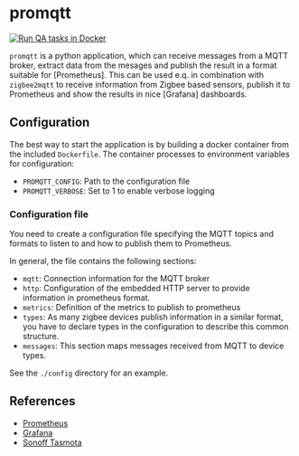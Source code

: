 # promqtt

[![Run QA tasks in Docker](https://github.com/motlib/promqtt/actions/workflows/qa.yml/badge.svg)](https://github.com/motlib/promqtt/actions/workflows/qa.yml)

`promqtt` is a python application, which can receive messages from a MQTT
broker, extract data from the mesages and publish the result in a format
suitable for [Prometheus]. This can be used e.q. in
combination with `zigbee2mqtt` to receive information from Zigbee based sensors,
publish it to Prometheus and show the results in
nice [Grafana] dashboards.

## Configuration

The best way to start the application is by building a docker container from the
included `Dockerfile`. The container processes to environment variables for
configuration:

* `PROMQTT_CONFIG`: Path to the configuration file
* `PROMQTT_VERBOSE`: Set to 1 to enable verbose logging

### Configuration file

You need to create a configuration file specifying the MQTT topics and formats
to listen to and how to publish them to Prometheus.

In general, the file contains the following sections:

* `mqtt`: Connection information for the MQTT broker
* `http`: Configuration of the embedded HTTP server to provide information in
  prometheus format.
* `metrics`: Definition of the metrics to publish to prometheus
* `types`: As many zigbee devices publish information in a similar format, you
  have to declare types in the configuration to describe this common structure.
* `messages`: This section maps messages received from MQTT to device types.

See the `./config` directory for an example.


## References

* [Prometheus](https://prometheus.io)
* [Grafana](https://www.grafana.com)
* [Sonoff Tasmota](https://github.com/arendst/Sonoff-Tasmota)
